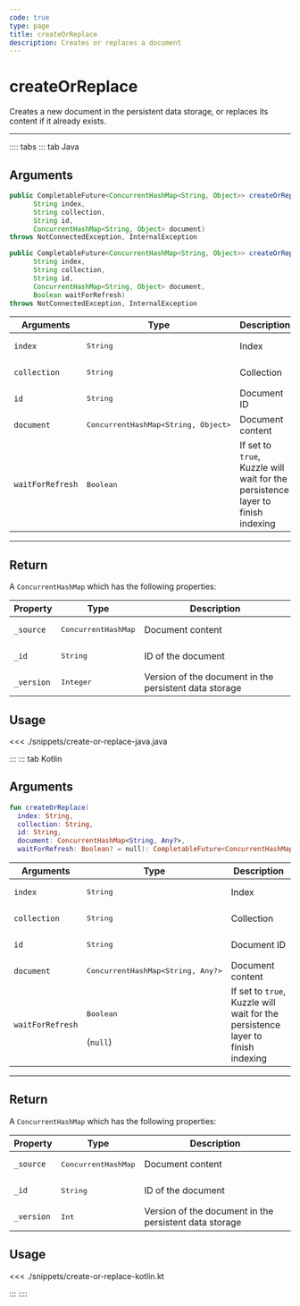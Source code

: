 ```yaml
---
code: true
type: page
title: createOrReplace
description: Creates or replaces a document
---
```


# createOrReplace

Creates a new document in the persistent data storage, or replaces its content if it already exists.

---

:::: tabs
::: tab Java

## Arguments

```java
public CompletableFuture<ConcurrentHashMap<String, Object>> createOrReplace(
      String index,
      String collection,
      String id,
      ConcurrentHashMap<String, Object> document)
throws NotConnectedException, InternalException

public CompletableFuture<ConcurrentHashMap<String, Object>> createOrReplace(
      String index,
      String collection,
      String id,
      ConcurrentHashMap<String, Object> document,
      Boolean waitForRefresh)
throws NotConnectedException, InternalException
```

| Arguments          | Type                                         | Description                       |
| ------------------ | -------------------------------------------- | --------------------------------- |
| `index`            | <pre>String</pre>                            | Index                             |
| `collection`       | <pre>String</pre>                            | Collection                        |
| `id`               | <pre>String</pre>                            | Document ID                       |
| `document`         | <pre>ConcurrentHashMap<String, Object></pre> | Document content                  |
| `waitForRefresh`   | <pre>Boolean</pre>                           | If set to `true`, Kuzzle will wait for the persistence layer to finish indexing|

---

## Return

A `ConcurrentHashMap` which has the following properties:

| Property     | Type                         | Description                      |
|------------- |----------------------------- |--------------------------------- |
| `_source`    | <pre>ConcurrentHashMap</pre> | Document content                 |
| `_id`        | <pre>String</pre>            | ID of the document                       |
| `_version`   | <pre>Integer</pre>           | Version of the document in the persistent data storage |

## Usage

<<< ./snippets/create-or-replace-java.java

:::
::: tab Kotlin

## Arguments

```kotlin
fun createOrReplace(
  index: String,
  collection: String,
  id: String,
  document: ConcurrentHashMap<String, Any?>,
  waitForRefresh: Boolean? = null): CompletableFuture<ConcurrentHashMap<String, Any?>>
```

| Arguments          | Type                                         | Description                       |
| ------------------ | -------------------------------------------- | --------------------------------- |
| `index`            | <pre>String</pre>                            | Index                             |
| `collection`       | <pre>String</pre>                            | Collection                        |
| `id`               | <pre>String</pre>                            | Document ID                       |
| `document`         | <pre>ConcurrentHashMap<String, Any?></pre> | Document content                  |
| `waitForRefresh`   | <pre>Boolean</pre><br>(`null`)               | If set to `true`, Kuzzle will wait for the persistence layer to finish indexing|

---

## Return

A `ConcurrentHashMap` which has the following properties:

| Property     | Type                         | Description                      |
|------------- |----------------------------- |--------------------------------- |
| `_source`    | <pre>ConcurrentHashMap</pre> | Document content                 |
| `_id`        | <pre>String</pre>            | ID of the document                       |
| `_version`   | <pre>Int</pre>           | Version of the document in the persistent data storage |

## Usage

<<< ./snippets/create-or-replace-kotlin.kt

:::
::::
